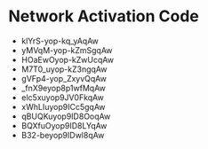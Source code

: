 # Network Activation Code
* klYrS-yop-kq_yAqAw
* yMVqM-yop-kZmSgqAw
* HOaEwOyop-kZwUcqAw
* M7T0_uyop-kZ3ngqAw
* gVFp4-yop_ZxyvQqAw
* _fnX9eyop8p1wfMqAw
* elc5xuyop9JV0FkqAw
* xWhLIuyop9ICc5gqAw
* qBUQKuyop9ID8OoqAw
* BQXfuOyop9ID8LYqAw
* B32-beyop9IDwl8qAw